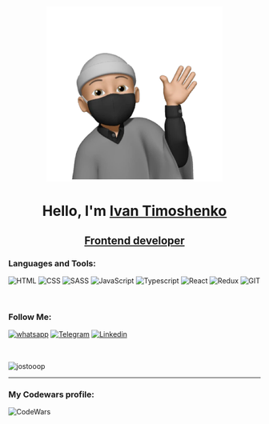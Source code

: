 <p align="center">

  <img width="350" height="350" src="images/sticker.webp">

</p>

<h1 align="center">Hello, I'm <a href="https://daniilshat.ru/" target="_blank">Ivan Timoshenko</a>
<h2 align="center">
    <a href="https://daniilshat.ru/" target="_blank">Frontend developer</a>
    
### Languages and Tools:

![HTML](https://img.shields.io/badge/-HTML-090909?style=for-the-badge&logo=html5&logoColor=CC0000)
![CSS](https://img.shields.io/badge/-CSS-090909?style=for-the-badge&logo=css3&logoColor=097CDB)
![SASS](https://img.shields.io/badge/-SASS-090909?style=for-the-badge&logo=SASS&logoColor=B4068E)
![JavaScript](https://img.shields.io/badge/-JavaScript-090909?style=for-the-badge&logo=JavaScript&logoColor=F8C52C)
![Typescript](https://img.shields.io/badge/-typescript-090909?style=for-the-badge&logo=typescript&logoColor=097CDB)
![React](https://img.shields.io/badge/-React-090909?style=for-the-badge&logo=react&logoColor=097CDB)
![Redux](https://img.shields.io/badge/-Redux-090909?style=for-the-badge&logo=Redux&logoColor=097CDB)
![GIT](https://img.shields.io/badge/-GIT-090909?style=for-the-badge&logo=GIT&logoColor=CC0000)

<br> 

### Follow Me:

[![whatsapp](https://img.shields.io/badge/-whatsapp-090909?style=for-the-badge&logo=whatsapp&logoColor=27A0D)](https://wa.me/89818766977)
[![Telegram](https://img.shields.io/badge/-Telegram-090909?style=for-the-badge&logo=telegram&logoColor=27A0D9)](https://t.me/john_stooop)
[![Linkedin](https://img.shields.io/badge/-Linkedin-090909?style=for-the-badge&logo=linkedin&logoColor=1195F5)](https://www.linkedin.com/in/ivantimoshenko)

[//]: # (![gmail]&#40;https://img.shields.io/badge/-gmail-090909?style=for-the-badge&logo=gmail&logoColor=27A0D&#41;)


<br>



<p><img align="center" src="https://github-readme-stats.vercel.app/api/top-langs?username=jostooop&&theme=tokyonight&show_icons=true&locale=en&layout=compact" alt="jostooop" /></p>

---

### My Codewars profile:

[<img align="left" alt="CodeWars" width="350px" src="https://www.codewars.com/users/J_Stooop/badges/large" />][codewars]

[codewars]: https://www.codewars.com/r/J_Stooop
